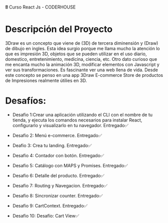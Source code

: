 
&#128425; Curso React Js - CODERHOUSE

# Descripción del Proyecto
3Draw es un concepto que viene de (3D) de tercera diminensión y (Draw) de dibujo en ingles. Esta idea surgio porque me llama mucho la atención lo que es impresión 3D, objetos que se pueden utilizar en el uso diario, domestico, entretenimiento, medicina, ciencia, etc. Otro dato curioso que me encanta mucho la animación 3D, modificar elementos con Javascript y ver sus transformaciones. Es fascinante ver una web llena de vida. Desde este concepto se penso en una app 3Draw E-commerce Store de productos de Impresiones realmente útilies en 3D. 

# Desafíos:
- Desafio 1:Crear una aplicación utilizando el CLI con el nombre de tu tienda, y ejecuta los comandos necesarios para instalar React, configurarlo y visualizarlo en tu navegador. Entregado✅

- Desafio 2: Menú e-commerce. Entregado✅

- Deafio 3: Crea tu landing. Entregado✅

- Desafio 4: Contador con botón. Entregado✅

- Desafio 5: Catálogo con MAPS y Promises. Entregado✅

- Desafio 6: Detalle del producto. Entregado✅

- Desafio 7: Routing y Navegacion. Entregado✅

- Desafio 8: Sincronizar counter. Entregado✅

- Desafio 9: CartContext. Entregado✅

- Desafio 10: Desafío: Cart View✅


